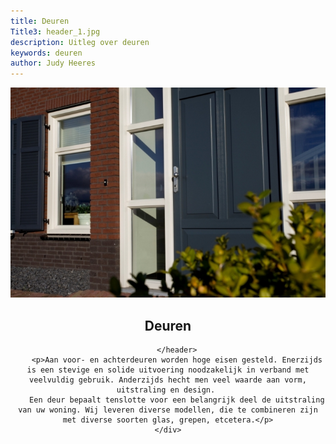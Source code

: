 ```yaml
---
title: Deuren
Title3: header_1.jpg
description: Uitleg over deuren
keywords: deuren
author: Judy Heeres
---
```

<article class="blog full">
    <div class="image">
        <img src="/img/deur.jpg" alt="Header aypen">
    </div>
    <!-- Inner -->
    <div class="inner">
        <header>
            <h1>Deuren</h1>
          
        </header>
        <p>Aan voor- en achterdeuren worden hoge eisen gesteld. Enerzijds is een stevige en solide uitvoering noodzakelijk in verband met veelvuldig gebruik. Anderzijds hecht men veel waarde aan vorm, uitstraling en design. 
        Een deur bepaalt tenslotte voor een belangrijk deel de uitstraling van uw woning. Wij leveren diverse modellen, die te combineren zijn met diverse soorten glas, grepen, etcetera.</p>
    </div>
</article>